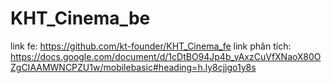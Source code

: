 # KHT_Cinema_be
link fe: https://github.com/kt-founder/KHT_Cinema_fe
link phân tích: https://docs.google.com/document/d/1cDtBO94Jp4b_yAxzCuVfXNaoX80OZgCIAAMWNCPZU1w/mobilebasic#heading=h.ly8cjjgo1y8s
